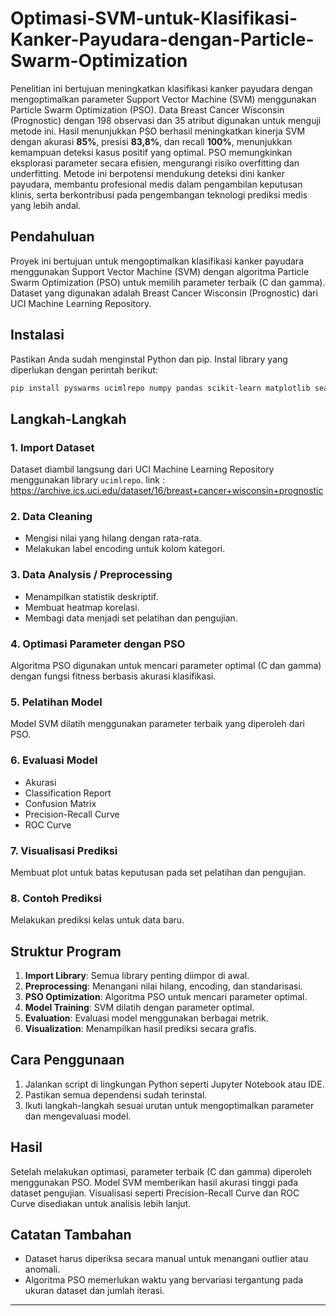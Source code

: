 # Optimasi-SVM-untuk-Klasifikasi-Kanker-Payudara-dengan-Particle-Swarm-Optimization
Penelitian ini bertujuan meningkatkan klasifikasi kanker payudara dengan mengoptimalkan parameter Support Vector Machine (SVM) menggunakan Particle Swarm Optimization (PSO). Data Breast Cancer Wisconsin (Prognostic) dengan 198 observasi dan 35 atribut digunakan untuk menguji metode ini. Hasil menunjukkan PSO berhasil meningkatkan kinerja SVM dengan akurasi **85%**, presisi **83,8%**, dan recall **100%**, menunjukkan kemampuan deteksi kasus positif yang optimal. PSO memungkinkan eksplorasi parameter secara efisien, mengurangi risiko overfitting dan underfitting. Metode ini berpotensi mendukung deteksi dini kanker payudara, membantu profesional medis dalam pengambilan keputusan klinis, serta berkontribusi pada pengembangan teknologi prediksi medis yang lebih andal.

## Pendahuluan
Proyek ini bertujuan untuk mengoptimalkan klasifikasi kanker payudara menggunakan Support Vector Machine (SVM) dengan algoritma Particle Swarm Optimization (PSO) untuk memilih parameter terbaik (C dan gamma). Dataset yang digunakan adalah Breast Cancer Wisconsin (Prognostic) dari UCI Machine Learning Repository.

## Instalasi
Pastikan Anda sudah menginstal Python dan pip. Instal library yang diperlukan dengan perintah berikut:

```bash
pip install pyswarms ucimlrepo numpy pandas scikit-learn matplotlib seaborn
```

## Langkah-Langkah

### 1. Import Dataset
Dataset diambil langsung dari UCI Machine Learning Repository menggunakan library `ucimlrepo`.
link : https://archive.ics.uci.edu/dataset/16/breast+cancer+wisconsin+prognostic
### 2. Data Cleaning
- Mengisi nilai yang hilang dengan rata-rata.
- Melakukan label encoding untuk kolom kategori.

### 3. Data Analysis / Preprocessing
- Menampilkan statistik deskriptif.
- Membuat heatmap korelasi.
- Membagi data menjadi set pelatihan dan pengujian.

### 4. Optimasi Parameter dengan PSO
Algoritma PSO digunakan untuk mencari parameter optimal (C dan gamma) dengan fungsi fitness berbasis akurasi klasifikasi.

### 5. Pelatihan Model
Model SVM dilatih menggunakan parameter terbaik yang diperoleh dari PSO.

### 6. Evaluasi Model
- Akurasi
- Classification Report
- Confusion Matrix
- Precision-Recall Curve
- ROC Curve

### 7. Visualisasi Prediksi
Membuat plot untuk batas keputusan pada set pelatihan dan pengujian.

### 8. Contoh Prediksi
Melakukan prediksi kelas untuk data baru.

## Struktur Program
1. **Import Library**: Semua library penting diimpor di awal.
2. **Preprocessing**: Menangani nilai hilang, encoding, dan standarisasi.
3. **PSO Optimization**: Algoritma PSO untuk mencari parameter optimal.
4. **Model Training**: SVM dilatih dengan parameter optimal.
5. **Evaluation**: Evaluasi model menggunakan berbagai metrik.
6. **Visualization**: Menampilkan hasil prediksi secara grafis.

## Cara Penggunaan
1. Jalankan script di lingkungan Python seperti Jupyter Notebook atau IDE.
2. Pastikan semua dependensi sudah terinstal.
3. Ikuti langkah-langkah sesuai urutan untuk mengoptimalkan parameter dan mengevaluasi model.

## Hasil
Setelah melakukan optimasi, parameter terbaik (C dan gamma) diperoleh menggunakan PSO. Model SVM memberikan hasil akurasi tinggi pada dataset pengujian. Visualisasi seperti Precision-Recall Curve dan ROC Curve disediakan untuk analisis lebih lanjut.

## Catatan Tambahan
- Dataset harus diperiksa secara manual untuk menangani outlier atau anomali.
- Algoritma PSO memerlukan waktu yang bervariasi tergantung pada ukuran dataset dan jumlah iterasi.
---
